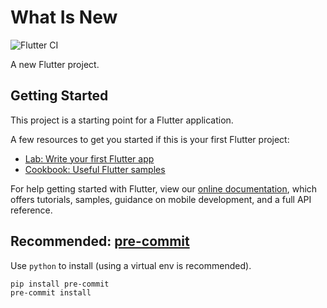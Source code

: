 # What Is New

![Flutter CI](https://github.com/AlexLi0605/WhatIsNew/workflows/Flutter%20CI/badge.svg?branch=master)

A new Flutter project.

## Getting Started

This project is a starting point for a Flutter application.

A few resources to get you started if this is your first Flutter project:

- [Lab: Write your first Flutter app](https://flutter.dev/docs/get-started/codelab)
- [Cookbook: Useful Flutter samples](https://flutter.dev/docs/cookbook)

For help getting started with Flutter, view our
[online documentation](https://flutter.dev/docs), which offers tutorials,
samples, guidance on mobile development, and a full API reference.

## Recommended: [pre-commit](https://pre-commit.com)

Use `python` to install (using a virtual env is recommended).

```shell
pip install pre-commit
pre-commit install
```
